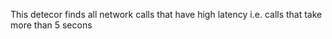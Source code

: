 This detecor finds all network calls that have high latency i.e. calls that take more than 5 secons
